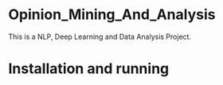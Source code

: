# Opinion_Mining_And_Analysis
This is a NLP, Deep Learning and Data Analysis Project. 
# Installation and running

